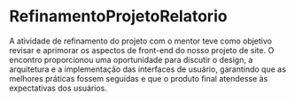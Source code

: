 # RefinamentoProjetoRelatorio

A atividade de refinamento do projeto com o mentor teve como objetivo revisar e aprimorar os aspectos de front-end do nosso projeto de site. O encontro proporcionou uma oportunidade para discutir o design, a arquitetura e a implementação das interfaces de usuário, garantindo que as melhores práticas fossem seguidas e que o produto final atendesse às expectativas dos usuários.
